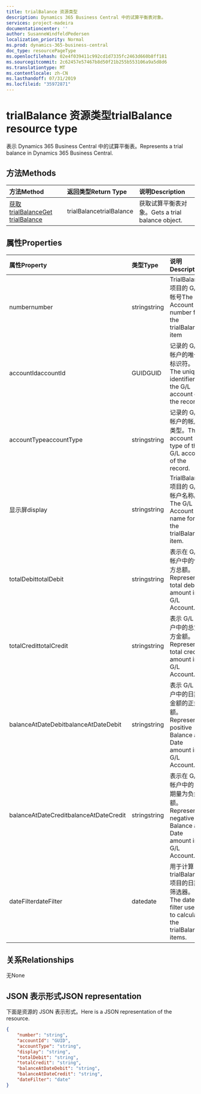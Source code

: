 ```yaml
---
title: trialBalance 资源类型
description: Dynamics 365 Business Central 中的试算平衡表对象。
services: project-madeira
documentationcenter: ''
author: SusanneWindfeldPedersen
localization_priority: Normal
ms.prod: dynamics-365-business-central
doc_type: resourcePageType
ms.openlocfilehash: 02e4f039411c992cd1d7335fc2463d660b8ff181
ms.sourcegitcommit: 2c62457e57467b8d50f21b255b553106a9a5d8d6
ms.translationtype: MT
ms.contentlocale: zh-CN
ms.lasthandoff: 07/31/2019
ms.locfileid: "35972871"
---
```

# <a name="trialbalance-resource-type"></a><span data-ttu-id="599d5-103">trialBalance 资源类型</span><span class="sxs-lookup"><span data-stu-id="599d5-103">trialBalance resource type</span></span>
<span data-ttu-id="599d5-104">表示 Dynamics 365 Business Central 中的试算平衡表。</span><span class="sxs-lookup"><span data-stu-id="599d5-104">Represents a trial balance in Dynamics 365 Business Central.</span></span>

## <a name="methods"></a><span data-ttu-id="599d5-105">方法</span><span class="sxs-lookup"><span data-stu-id="599d5-105">Methods</span></span>

| <span data-ttu-id="599d5-106">方法</span><span class="sxs-lookup"><span data-stu-id="599d5-106">Method</span></span>       | <span data-ttu-id="599d5-107">返回类型</span><span class="sxs-lookup"><span data-stu-id="599d5-107">Return Type</span></span>  |<span data-ttu-id="599d5-108">说明</span><span class="sxs-lookup"><span data-stu-id="599d5-108">Description</span></span>|
|:---------------|:--------|:----------|
|[<span data-ttu-id="599d5-109">获取 trialBalance</span><span class="sxs-lookup"><span data-stu-id="599d5-109">Get trialBalance</span></span>](../api/dynamics-trialbalance-get.md)|<span data-ttu-id="599d5-110">trialBalance</span><span class="sxs-lookup"><span data-stu-id="599d5-110">trialBalance</span></span>|<span data-ttu-id="599d5-111">获取试算平衡表对象。</span><span class="sxs-lookup"><span data-stu-id="599d5-111">Gets a trial balance object.</span></span>|

## <a name="properties"></a><span data-ttu-id="599d5-112">属性</span><span class="sxs-lookup"><span data-stu-id="599d5-112">Properties</span></span>
| <span data-ttu-id="599d5-113">属性</span><span class="sxs-lookup"><span data-stu-id="599d5-113">Property</span></span>     | <span data-ttu-id="599d5-114">类型</span><span class="sxs-lookup"><span data-stu-id="599d5-114">Type</span></span>   |<span data-ttu-id="599d5-115">说明</span><span class="sxs-lookup"><span data-stu-id="599d5-115">Description</span></span>|
|:---------------|:--------|:----------|
|<span data-ttu-id="599d5-116">number</span><span class="sxs-lookup"><span data-stu-id="599d5-116">number</span></span>|<span data-ttu-id="599d5-117">string</span><span class="sxs-lookup"><span data-stu-id="599d5-117">string</span></span>|<span data-ttu-id="599d5-118">TrialBalance 项目的 G/L 帐号</span><span class="sxs-lookup"><span data-stu-id="599d5-118">The G/L Account number for the trialBalance item</span></span>|
|<span data-ttu-id="599d5-119">accountId</span><span class="sxs-lookup"><span data-stu-id="599d5-119">accountId</span></span>|<span data-ttu-id="599d5-120">GUID</span><span class="sxs-lookup"><span data-stu-id="599d5-120">GUID</span></span>|<span data-ttu-id="599d5-121">记录的 G/L 帐户的唯一标识符。</span><span class="sxs-lookup"><span data-stu-id="599d5-121">The unique identifier for the G/L account of the record.</span></span>|
|<span data-ttu-id="599d5-122">accountType</span><span class="sxs-lookup"><span data-stu-id="599d5-122">accountType</span></span>|<span data-ttu-id="599d5-123">string</span><span class="sxs-lookup"><span data-stu-id="599d5-123">string</span></span>|<span data-ttu-id="599d5-124">记录的 G/L 帐户的帐户类型。</span><span class="sxs-lookup"><span data-stu-id="599d5-124">The account type of the G/L account of the record.</span></span>|
|<span data-ttu-id="599d5-125">显示屏</span><span class="sxs-lookup"><span data-stu-id="599d5-125">display</span></span>|<span data-ttu-id="599d5-126">string</span><span class="sxs-lookup"><span data-stu-id="599d5-126">string</span></span>|<span data-ttu-id="599d5-127">TrialBalance 项目的 G/L 帐户名称。</span><span class="sxs-lookup"><span data-stu-id="599d5-127">The G/L Account name for the trialBalance item.</span></span>|
|<span data-ttu-id="599d5-128">totalDebit</span><span class="sxs-lookup"><span data-stu-id="599d5-128">totalDebit</span></span>|<span data-ttu-id="599d5-129">string</span><span class="sxs-lookup"><span data-stu-id="599d5-129">string</span></span>|<span data-ttu-id="599d5-130">表示在 G/L 帐户中的借方总额。</span><span class="sxs-lookup"><span data-stu-id="599d5-130">Represents total debit amount in G/L Account.</span></span>|
|<span data-ttu-id="599d5-131">totalCredit</span><span class="sxs-lookup"><span data-stu-id="599d5-131">totalCredit</span></span>|<span data-ttu-id="599d5-132">string</span><span class="sxs-lookup"><span data-stu-id="599d5-132">string</span></span>|<span data-ttu-id="599d5-133">表示 G/L 帐户中的总贷方金额。</span><span class="sxs-lookup"><span data-stu-id="599d5-133">Represents total credit amount in G/L Account.</span></span>|
|<span data-ttu-id="599d5-134">balanceAtDateDebit</span><span class="sxs-lookup"><span data-stu-id="599d5-134">balanceAtDateDebit</span></span>|<span data-ttu-id="599d5-135">string</span><span class="sxs-lookup"><span data-stu-id="599d5-135">string</span></span>|<span data-ttu-id="599d5-136">表示 G/L 帐户中的日期金额的正余额。</span><span class="sxs-lookup"><span data-stu-id="599d5-136">Represents positive Balance at Date amount in G/L Account.</span></span>|
|<span data-ttu-id="599d5-137">balanceAtDateCredit</span><span class="sxs-lookup"><span data-stu-id="599d5-137">balanceAtDateCredit</span></span>|<span data-ttu-id="599d5-138">string</span><span class="sxs-lookup"><span data-stu-id="599d5-138">string</span></span>|<span data-ttu-id="599d5-139">表示在 G/L 帐户中的日期量为负余额。</span><span class="sxs-lookup"><span data-stu-id="599d5-139">Represents negative Balance at Date amount in G/L Account.</span></span>|
|<span data-ttu-id="599d5-140">dateFilter</span><span class="sxs-lookup"><span data-stu-id="599d5-140">dateFilter</span></span>|<span data-ttu-id="599d5-141">date</span><span class="sxs-lookup"><span data-stu-id="599d5-141">date</span></span>|<span data-ttu-id="599d5-142">用于计算 trialBalance 项目的日期筛选器。</span><span class="sxs-lookup"><span data-stu-id="599d5-142">The date filter used to calculate the trialBalance items.</span></span>|


## <a name="relationships"></a><span data-ttu-id="599d5-143">关系</span><span class="sxs-lookup"><span data-stu-id="599d5-143">Relationships</span></span>
<span data-ttu-id="599d5-144">无</span><span class="sxs-lookup"><span data-stu-id="599d5-144">None</span></span>

## <a name="json-representation"></a><span data-ttu-id="599d5-145">JSON 表示形式</span><span class="sxs-lookup"><span data-stu-id="599d5-145">JSON representation</span></span>

<span data-ttu-id="599d5-146">下面是资源的 JSON 表示形式。</span><span class="sxs-lookup"><span data-stu-id="599d5-146">Here is a JSON representation of the resource.</span></span>


```json
{
    "number": "string",
    "accountId": "GUID",
    "accountType": "string",
    "display": "string",
    "totalDebit": "string",
    "totalCredit": "string",
    "balanceAtDateDebit": "string",
    "balanceAtDateCredit": "string",
    "dateFilter": "date"
}

```

